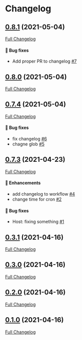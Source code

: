 # Changelog

## [0.8.1](https://github.com/pypeclub/ci-testing/tree/0.8.1) (2021-05-04)

[Full Changelog](https://github.com/pypeclub/ci-testing/compare/CI/0.8.1-nightly.3...0.8.1)

#### 🐛 Bug fixes

- Add proper PR to changelog [\#7](https://github.com/pypeclub/ci-testing/pull/7)

## [0.8.0](https://github.com/pypeclub/ci-testing/tree/0.8.0) (2021-05-04)

[Full Changelog](https://github.com/pypeclub/ci-testing/compare/CI/0.8.0-nightly.4...0.8.0)

## [0.7.4](https://github.com/pypeclub/ci-testing/tree/0.7.4) (2021-05-04)

[Full Changelog](https://github.com/pypeclub/ci-testing/compare/CI/0.8.0-nightly.2...0.7.4)

#### 🐛 Bug fixes

- fix changelog [\#6](https://github.com/pypeclub/ci-testing/pull/6)
- chagne glob [\#5](https://github.com/pypeclub/ci-testing/pull/5)

## [0.7.3](https://github.com/pypeclub/ci-testing/tree/0.7.3) (2021-04-23)

[Full Changelog](https://github.com/pypeclub/ci-testing/compare/0.3.1...0.7.3)

#### 🚀 Enhancements

- add changelog to workflow [\#4](https://github.com/pypeclub/ci-testing/pull/4)
- change time for cron [\#2](https://github.com/pypeclub/ci-testing/pull/2)

#### 🐛 Bug fixes

- Host: fixing something [\#1](https://github.com/pypeclub/ci-testing/pull/1)

## [0.3.1](https://github.com/pypeclub/ci-testing/tree/0.3.1) (2021-04-16)

[Full Changelog](https://github.com/pypeclub/ci-testing/compare/0.3.0...0.3.1)

## [0.3.0](https://github.com/pypeclub/ci-testing/tree/0.3.0) (2021-04-16)

[Full Changelog](https://github.com/pypeclub/ci-testing/compare/0.2.0...0.3.0)

## [0.2.0](https://github.com/pypeclub/ci-testing/tree/0.2.0) (2021-04-16)

[Full Changelog](https://github.com/pypeclub/ci-testing/compare/0.1.0...0.2.0)

## [0.1.0](https://github.com/pypeclub/ci-testing/tree/0.1.0) (2021-04-16)

[Full Changelog](https://github.com/pypeclub/ci-testing/compare/042dc39a42c8722fb650123aafef30247b63ffcc...0.1.0)



